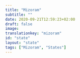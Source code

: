 ```yaml
---
title: "Mizoram"
subtitle: ""
date: 2020-09-21T12:59:23+02:00
draft: false
image: 
translationkey: "mizoram"
id: "state"
layout: "state"
tags: ["Mizoram", "States"] 
---
```


